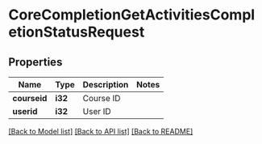 # CoreCompletionGetActivitiesCompletionStatusRequest

## Properties

Name | Type | Description | Notes
------------ | ------------- | ------------- | -------------
**courseid** | **i32** | Course ID | 
**userid** | **i32** | User ID | 

[[Back to Model list]](../README.md#documentation-for-models) [[Back to API list]](../README.md#documentation-for-api-endpoints) [[Back to README]](../README.md)


